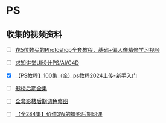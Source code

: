 # PS

## 收集的视频资料

- [ ] [花5位数买的Photoshop全套教程，基础+偏人像精修学习视频](https://www.bilibili.com/video/BV1Jr4y137q1?p=2&vd_source=3509947f569e04aa5c144447e22d0ceb)
- [ ] [求知讲堂UI设计PS/AI/C4D](https://www.bilibili.com/video/BV1RV411Y7ac/?spm_id_from=333.999.0.0&vd_source=3509947f569e04aa5c144447e22d0ceb)
- [x] [【PS教程】100集（全）ps教程2024上传-新手入门](https://www.bilibili.com/video/BV1YM4m127Gi?p=4&vd_source=3509947f569e04aa5c144447e22d0ceb)

- [ ] [影楼后期全集](https://www.bilibili.com/video/BV1gr4y1c7SH/?spm_id_from=333.999.0.0)
- [ ] [全套影楼后期调色修图](https://www.bilibili.com/video/BV14Z4y1N7eq/?spm_id_from=333.999.0.0)
- [ ] [【全284集】价值3W的摄影后期网课](https://www.bilibili.com/video/BV1VN4y1877F/?spm_id_from=333.999.0.0)
